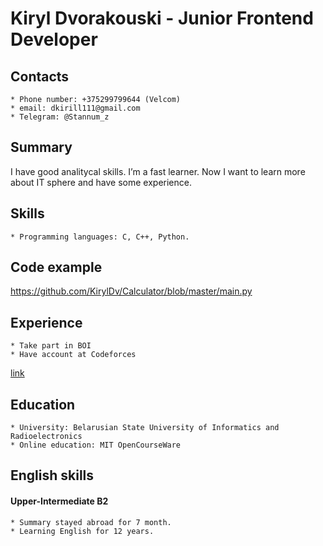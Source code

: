# Kiryl Dvorakouski - Junior Frontend Developer

## Contacts
	* Phone number: +375299799644 (Velcom)
	* email: dkirill111@gmail.com
	* Telegram: @Stannum_z

## Summary
 I have good analitycal skills. I’m a fast learner. Now I want to learn more about IT sphere and have some experience.

## Skills
	* Programming languages: C, C++, Python.
 
## Code example
 https://github.com/KirylDv/Calculator/blob/master/main.py

## Experience
	* Take part in BOI
	* Have account at Codeforces
 [link](https://codeforces.com/profile/DartDoggy)

## Education 
	* University: Belarusian State University of Informatics and Radioelectronics
	* Online education: MIT OpenCourseWare

## English skills
#### Upper-Intermediate B2

	* Summary stayed abroad for 7 month.
	* Learning English for 12 years.